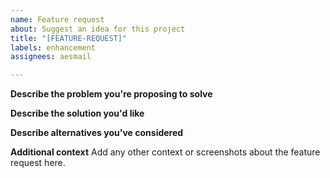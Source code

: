```yaml
---
name: Feature request
about: Suggest an idea for this project
title: "[FEATURE-REQUEST]"
labels: enhancement
assignees: aesmail

---
```


**Describe the problem you're proposing to solve**

**Describe the solution you'd like**

**Describe alternatives you've considered**

**Additional context**
Add any other context or screenshots about the feature request here.
